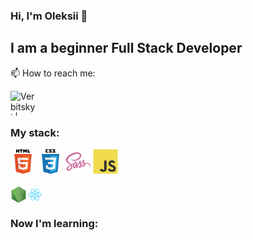 ### Hi, I'm Oleksii 👋
## I am a beginner Full Stack Developer
  
📫 How to reach me: 
 
 
<a href="https://t.me/OleksiiVerbytskyi" >
  <img align="left" alt="Verbitskyi | Telegram" width="40" height="40" src="https://img.icons8.com/fluency/452/telegram-app.png" />
</a>
<br/>
<br/>

### My stack:

 

<p align="left">

 <div>
   <img src="https://raw.githubusercontent.com/devicons/devicon/master/icons/html5/html5-original-wordmark.svg" alt="html5" width="40" height="40"/>
   <img src="https://raw.githubusercontent.com/devicons/devicon/master/icons/css3/css3-original-wordmark.svg" alt="css3" width="40" height="40"/>
   <img src="https://raw.githubusercontent.com/devicons/devicon/master/icons/sass/sass-original.svg" alt="sass" width="40" height="40"/>
   <img src="https://raw.githubusercontent.com/devicons/devicon/master/icons/javascript/javascript-original.svg" alt="javascript" width="40" height="40"/>
 </div>
 <br/>
   <div>
  <img align="center" alt="React" width="26px" src="https://raw.githubusercontent.com/github/explore/80688e429a7d4ef2fca1e82350fe8e3517d3494d/topics/react/react.png" />
<img align="left" alt="Node.js" width="26px" src="https://raw.githubusercontent.com/github/explore/80688e429a7d4ef2fca1e82350fe8e3517d3494d/topics/nodejs/nodejs.png" />
</div>
   


### Now I'm learning:

